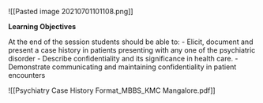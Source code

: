 ![[Pasted image 20210701101108.png]]

**Learning Objectives**

At the end of the session students should be able to:
	- Elicit, document and present a case history in patients presenting with any one of the psychiatric disorder
	- Describe confidentiality and its significance in health care.
	- Demonstrate communicating and maintaining confidentiality in patient encounters	
	
	
	
	
	
	
![[Psychiatry Case History Format_MBBS_KMC Mangalore.pdf]]